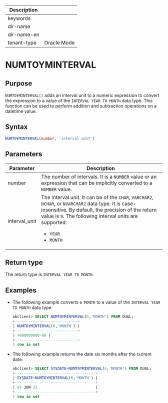 | Description   |                 |
|---------------|-----------------|
| keywords      |                 |
| dir-name      |                 |
| dir-name-en   |                 |
| tenant-type   | Oracle Mode     |

# NUMTOYMINTERVAL

## Purpose

`NUMTOYMINTERVAL()` adds an interval unit to a numeric expression to convert the expression to a value of the `INTERVAL YEAR TO MONTH` data type. This function can be used to perform addition and subtraction operations on a datetime value.

## Syntax

```sql
NUMTOYMINTERVAL(number, 'interval_unit')
```

## Parameters

| Parameter | Description |
|---------------|-------------------------------------------------------------------------------------------------------------------------------------------------------------------------------------------------------------------------------------------------|
| number | The number of intervals. It is a `NUMBER` value or an expression that can be implicitly converted to a `NUMBER` value.  |
| interval_unit | The interval unit. It can be of the `CHAR`, `VARCHAR2`, `NCHAR`, or `NVARCHAR2` data type. It is case-insensitive. By default, the precision of the return value is `9`. The following interval units are supported: <ul><li> `YEAR`    </li><li> `MONTH` </li></ul> |

## Return type

The return type is `INTERVAL YEAR TO MONTH`.

## Examples

* The following example converts `6 MONTH` to a value of the `INTERVAL YEAR TO MONTH` data type.

   ```sql
   obclient> SELECT NUMTOYMINTERVAL(6,'MONTH') FROM DUAL;
   +----------------------------+
   | NUMTOYMINTERVAL(6,'MONTH') |
   +----------------------------+
   | +000000000-06 |
   +----------------------------+
   1 row in set
   ```

* The following example returns the date six months after the current date.

   ```sql
   obclient> SELECT SYSDATE+NUMTOYMINTERVAL(6,'MONTH') FROM DUAL;
   +------------------------------------+
   | SYSDATE+NUMTOYMINTERVAL(6,'MONTH') |
   +------------------------------------+
   | 07-JUN-22                          |
   +------------------------------------+
   1 row in set
   ```
